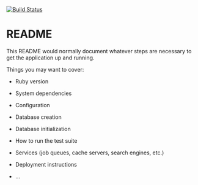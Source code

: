 [![Build Status](https://travis-ci.org/stephanngamedev/honor-board.svg?branch=master)](https://travis-ci.org/stephanngamedev/honor-board)

# README

This README would normally document whatever steps are necessary to get the
application up and running.

Things you may want to cover:

* Ruby version

* System dependencies

* Configuration

* Database creation

* Database initialization

* How to run the test suite

* Services (job queues, cache servers, search engines, etc.)

* Deployment instructions

* ...
